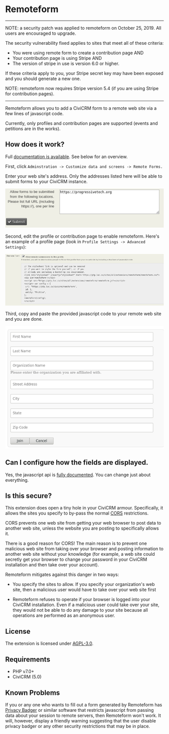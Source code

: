 # Remoteform 

-----

NOTE: a security patch was applied to remoteform on October 25, 2019. All users
are encouraged to upgrade. 

The security vulnerability fixed applies to sites that meet all of these
criteria:

 * You were using remote form to create a contribution page AND
 * Your contribution page is using Stripe AND
 * The version of stripe in use is version 6.0 or higher.

If these criteria apply to you, your Stripe secret key may have been exposed
and you should generate a new one.

NOTE: remoteform now requires Stripe version 5.4 (if you are using Stripe for
contribution pages).

-----

Remoteform allows you to add a CiviCRM form to a remote web site via a few
lines of javascript code.

Currently, only profiles and contribution pages are supported (events and
petitions are in the works).

## How does it work?

Full [documentation is available](docs/index.md). See below for an overview.

First, click `Adminstration -> Customize data and screens -> Remote Forms.`

Enter your web site's address. Only the addresses listed here will be able to
submit forms to your CiviCRM instance.

![Choose URLs to allow](/images/cors-configuration.png)

Second, edit the profile or contribution page to enable remoteform. Here's an
example of a profile page (look in `Profile Settings -> Advanced Settings`):

![Enable remoteform for a contribution](/images/profile-enable.png)

Third, copy and paste the provided javascript code to your remote web site and
you are done.

![Profile shown on remote site](/images/profile-on-remote-site.png)

## Can I configure how the fields are displayed. 

Yes, the javascript api is [fully documented](docs/api.md). You can change just
about everything.

## Is this secure?

This extension does open a tiny hole in your CiviCRM armour. Specifically, it
allows the sites you specify to by-pass the normal
[CORS](https://en.wikipedia.org/wiki/Cross-origin_resource_sharing)
restrictions.

CORS prevents one web site from getting your web browser to post data to
another web site, unless the website you are posting to specifically allows it. 

There is a good reason for CORS! The main reason is to prevent one malicious
web site from taking over your browser and posting information to another web
site without your knowledge (for example, a web site could secretly get your
browser to change your password in your CiviCRM installation and then take over
your account).

Remoteform mitigates against this danger in two ways:

 * You specify the sites to allow. If you specify your organization's web site,
   then a malicious user would have to take over your web site first

 * Remoteform refuses to operate if your browser is logged into your CiviCRM
   installation. Even if a malicious user could take over your site, they would
   not be able to do any damage to your site because all operations are
   performed as an anonymous user.

## License

The extension is licensed under [AGPL-3.0](LICENSE.txt).

## Requirements

* PHP v7.0+
* CiviCRM (5.0)

## Known Problems

If you or any one who wants to fill out a form generated by Remoteform has
[Privacy Badger](https://www.eff.org/privacybadger) or similar software that
restricts javascript from passing data about your session to remote servers,
then Remoteform won't work. It will, however, display a friendly warning
suggesting that the user disable privacy badger or any other security
restrictions that may be in place.
